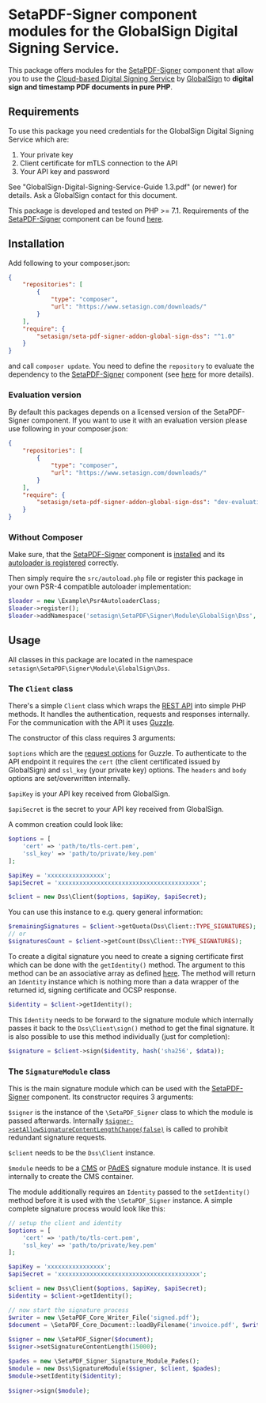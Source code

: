 # SetaPDF-Signer component modules for the GlobalSign Digital Signing Service.

This package offers modules for the [SetaPDF-Signer](https://www.setasign.com/signer) component that allow you to use the [Cloud-based Digital Signing Service](https://www.globalsign.com/en/digital-signatures/cloud/) by [GlobalSign](https://www.globalsign.com) to **digital sign and timestamp PDF documents in pure PHP**.

## Requirements

To use this package you need credentials for the GlobalSign Digital Signing Service which are:

1. Your private key
2. Client certificate for mTLS connection to the API
3. Your API key and password

See "GlobalSign-Digital-Signing-Service-Guide 1.3.pdf" (or newer) for details. Ask a GlobalSign contact for this document. 

This package is developed and tested on PHP >= 7.1. Requirements of the [SetaPDF-Signer](https://www.setasign.com/signer) component can be found [here](https://manuals.setasign.com/setapdf-signer-manual/getting-started/#index-1).

## Installation
Add following to your composer.json:

```json
{
    "repositories": [
        {
            "type": "composer",
            "url": "https://www.setasign.com/downloads/"
        }
    ],
    "require": {
        "setasign/seta-pdf-signer-addon-global-sign-dss": "^1.0"
    }
}
```

and call `composer update`. You need to define the `repository` to evaluate the dependency to the [SetaPDF-Signer](https://www.setasign.com/signer) component (see [here](https://getcomposer.org/doc/faqs/why-can%27t-composer-load-repositories-recursively.md) for more details).

### Evaluation version
By default this packages depends on a licensed version of the SetaPDF-Signer component. If you want to use it with an evaluation version please use following in your composer.json:

```json
{
    "repositories": [
        {
            "type": "composer",
            "url": "https://www.setasign.com/downloads/"
        }
    ],
    "require": {
        "setasign/seta-pdf-signer-addon-global-sign-dss": "dev-evaluation"
    }
}
```

### Without Composer

Make sure, that the [SetaPDF-Signer](https://www.setasign.com/signer) component is [installed](https://manuals.setasign.com/setapdf-core-manual/installation/#index-2) and its [autoloader is registered](https://manuals.setasign.com/setapdf-core-manual/getting-started/#index-1) correctly.

Then simply require the `src/autoload.php` file or register this package in your own PSR-4 compatible autoloader implementation:

```php
$loader = new \Example\Psr4AutoloaderClass;
$loader->register();
$loader->addNamespace('setasign\SetaPDF\Signer\Module\GlobalSign\Dss', 'path/to/src/');
```

## Usage

All classes in this package are located in the namespace `setasign\SetaPDF\Signer\Module\GlobalSign\Dss`.

### The `Client` class

There's a simple `Client` class which wraps the [REST API](https://downloads.globalsign.com/acton/media/2674/digital-signing-service-api-documentation) into  simple PHP methods. It handles the authentication, requests and responses internally. For the communication with the API it uses [Guzzle](http://guzzlephp.org/).

The constructor of this class requires 3 arguments: 

`$options` which are the [request options](http://docs.guzzlephp.org/en/stable/request-options.html) for Guzzle. To authenticate to the API endpoint it requires the `cert` (the client certificated issued by GlobalSign) and `ssl_key` (your private key) options. The `headers` and `body` options are set/overwritten internally.
 
`$apiKey` is your API key received from GlobalSign.
 
`$apiSecret` is the secret to your API key received from GlobalSign.

A common creation could look like:

```php
$options = [
    'cert' => 'path/to/tls-cert.pem',
    'ssl_key' => 'path/to/private/key.pem'  
];

$apiKey = 'xxxxxxxxxxxxxxxx';
$apiSecret = 'xxxxxxxxxxxxxxxxxxxxxxxxxxxxxxxxxxxxxxxx';

$client = new Dss\Client($options, $apiKey, $apiSecret);
```

You can use this instance to e.g. query general information:

```php
$remainingSignatures = $client->getQuota(Dss\Client::TYPE_SIGNATURES);
// or 
$signaturesCount = $client->getCount(Dss\Client::TYPE_SIGNATURES);
```

To create a digital signature you need to create a signing certificate first which can be done with the `getIdentity()` method. The argument to this method can be an associative array as defined [here](https://downloads.globalsign.com/acton/media/2674/digital-signing-service-api-documentation#identity_post). The method will return an `Identity` instance which is nothing more than a data wrapper of the returned id, signing certificate and OCSP response.

```php
$identity = $client->getIdentity();
```

This `Identity` needs to be forward to the signature module which internally passes it back to the `Dss\Client\sign()` method to get the final signature. It is also possible to use this method individually (just for completion):

```php
$signature = $client->sign($identity, hash('sha256', $data));
```

### The `SignatureModule` class

This is the main signature module which can be used with the [SetaPDF-Signer](https://www.setasign.com/signer) component. Its constructor requires 3 arguments:

`$signer` is the instance of the `\SetaPDF_Signer` class to which the module is passed afterwards. Internally [`$signer->setAllowSignatureContentLengthChange(false)`](https://manuals.setasign.com/api-reference/setapdf/c/SetaPDF.Signer#method_setAllowSignatureContentLengthChange) is called to prohibit redundant signature requests.

`$client` needs to be the `Dss\Client` instance.

`$module` needs to be a [CMS](https://manuals.setasign.com/api-reference/setapdf/c/SetaPDF.Signer.Signature.Module.Cms) or [PAdES](https://manuals.setasign.com/api-reference/setapdf/c/SetaPDF.Signer.Signature.Module.Pades) signature module instance. It is used internally to create the CMS container.

The module additionally requires an `Identity` passed to the `setIdentity()` method before it is used with the `\SetaPDF_Signer` instance. A simple complete signature process would look like this:

```php
// setup the client and identity
$options = [
    'cert' => 'path/to/tls-cert.pem',
    'ssl_key' => 'path/to/private/key.pem'  
];

$apiKey = 'xxxxxxxxxxxxxxxx';
$apiSecret = 'xxxxxxxxxxxxxxxxxxxxxxxxxxxxxxxxxxxxxxxx';

$client = new Dss\Client($options, $apiKey, $apiSecret);
$identity = $client->getIdentity();

// now start the signature process
$writer = new \SetaPDF_Core_Writer_File('signed.pdf');
$document = \SetaPDF_Core_Document::loadByFilename('invoice.pdf', $writer);
 
$signer = new \SetaPDF_Signer($document);
$signer->setSignatureContentLength(15000);

$pades = new \SetaPDF_Signer_Signature_Module_Pades();
$module = new Dss\SignatureModule($signer, $client, $pades);
$module->setIdentity($identity);
 
$signer->sign($module);
```

